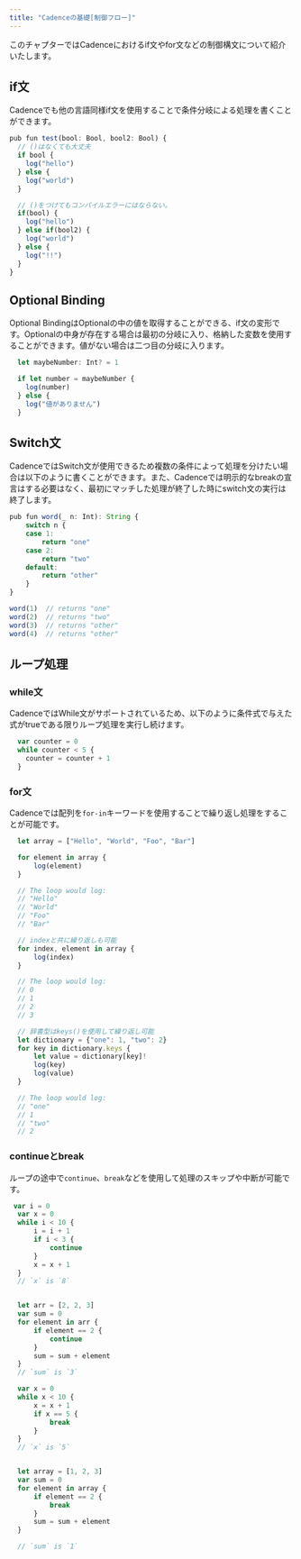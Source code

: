 ```yaml
---
title: "Cadenceの基礎[制御フロー]"
---
```


このチャプターではCadenceにおけるif文やfor文などの制御構文について紹介いたします。

## if文

Cadenceでも他の言語同様if文を使用することで条件分岐による処理を書くことができます。

```ts
pub fun test(bool: Bool, bool2: Bool) {
  // ()はなくても大丈夫
  if bool {
    log("hello")
  } else {
    log("world")
  }

  // ()をつけてもコンパイルエラーにはならない。
  if(bool) {
    log("hello")
  } else if(bool2) {
    log("world")
  } else {
    log("!!")
  }
}
```

## Optional Binding

Optional BindingはOptionalの中の値を取得することができる、if文の変形です。Optionalの中身が存在する場合は最初の分岐に入り、格納した変数を使用することができます。値がない場合は二つ目の分岐に入ります。

```ts
  let maybeNumber: Int? = 1

  if let number = maybeNumber {
    log(number)
  } else {
    log("値がありません")
  }
```

## Switch文

CadenceではSwitch文が使用できるため複数の条件によって処理を分けたい場合は以下のように書くことができます。また、Cadenceでは明示的なbreakの宣言はする必要はなく、最初にマッチした処理が終了した時にswitch文の実行は終了します。

```ts
pub fun word(_ n: Int): String {
    switch n {
    case 1:
        return "one"
    case 2:
        return "two"
    default:
        return "other"
    }
}

word(1)  // returns "one"
word(2)  // returns "two"
word(3)  // returns "other"
word(4)  // returns "other"
```

## ループ処理

### while文

CadenceではWhile文がサポートされているため、以下のように条件式で与えた式がtrueである限りループ処理を実行し続けます。

```ts
  var counter = 0
  while counter < 5 {
    counter = counter + 1
  }
```

### for文

Cadenceでは配列を```for-in```キーワードを使用することで繰り返し処理をすることが可能です。

```ts
  let array = ["Hello", "World", "Foo", "Bar"]

  for element in array {
      log(element)
  }

  // The loop would log:
  // "Hello"
  // "World"
  // "Foo"
  // "Bar"

  // indexと共に繰り返しも可能
  for index, element in array {
      log(index)
  }

  // The loop would log:
  // 0
  // 1
  // 2
  // 3

  // 辞書型はkeys()を使用して繰り返し可能
  let dictionary = {"one": 1, "two": 2}
  for key in dictionary.keys {
      let value = dictionary[key]!
      log(key)
      log(value)
  }

  // The loop would log:
  // "one"
  // 1
  // "two"
  // 2
```

### continueとbreak

ループの途中で```continue```、```break```などを使用して処理のスキップや中断が可能です。

```ts
 var i = 0
  var x = 0
  while i < 10 {
      i = i + 1
      if i < 3 {
          continue
      }
      x = x + 1
  }
  // `x` is `8`


  let arr = [2, 2, 3]
  var sum = 0
  for element in arr {
      if element == 2 {
          continue
      }
      sum = sum + element
  }
  // `sum` is `3`

  var x = 0
  while x < 10 {
      x = x + 1
      if x == 5 {
          break
      }
  }
  // `x` is `5`


  let array = [1, 2, 3]
  var sum = 0
  for element in array {
      if element == 2 {
          break
      }
      sum = sum + element
  }

  // `sum` is `1`
```